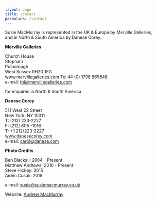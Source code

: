 ```yaml
---
layout: page
title: contact
permalink: /contact
---
```


Susie MacMurray is represented in the UK & Europe by Merville Galleries, and in North & South America by Danese Corey.

**Merville Galleries**      

Church House  
Stopham   
Pulborough  
West Sussex RH20 1EG  
<a href="http://www.mervillegalleries.com" target="_blank">www.mervillegalleries.com</a>
Tel  44 (0) 1798 865848  
e-mail: [thl@mervillegalleries.com](mailto:thl@mervillegalleries.com)

for enquires in North & South America:



**Danese Corey**

511 West 22 Street    
New York, NY 10011    
T: (212) 223-2227    
F: (212) 605 -1016  
T: +1 212/223-2227  
<a href="http://www.danesecorey.com" target="_blank">www.danesecorey.com</a>  
e-mail: [carol@danese.com](carol@danese.com)  


**Photo Credits**

Ben Blackall: 2004 - Present  
Matthew Andrews: 2010 - Present  
Steve Hickey: 2015  
Aiden Cusak: 2018  


e-mail: [susie@susiemacmurray.co.uk](mailto:susie@susiemacmurray.co.uk)


Website:  [Andrew MacMurray](https://github.com/andrewMacmurray)
